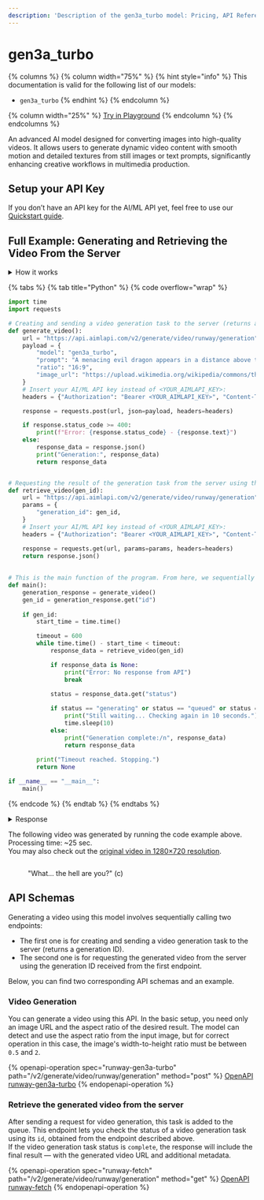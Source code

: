 ```yaml
---
description: 'Description of the gen3a_turbo model: Pricing, API Reference, Examples.'
---
```


# gen3a\_turbo

{% columns %}
{% column width="75%" %}
{% hint style="info" %}
This documentation is valid for the following list of our models:

* `gen3a_turbo`
{% endhint %}
{% endcolumn %}

{% column width="25%" %}
<a href="https://aimlapi.com/app/?model=gen3a_turbo&#x26;mode=video" class="button primary">Try in Playground</a>
{% endcolumn %}
{% endcolumns %}

An advanced AI model designed for converting images into high-quality videos. It allows users to generate dynamic video content with smooth motion and detailed textures from still images or text prompts, significantly enhancing creative workflows in multimedia production.

## Setup your API Key

If you don’t have an API key for the AI/ML API yet, feel free to use our [Quickstart guide](https://docs.aimlapi.com/quickstart/setting-up).

## Full Example: Generating and Retrieving the Video From the Server

<details>

<summary>How it works</summary>

Let’s take a beautiful but somewhat barren mountain landscape:

<figure><img src="https://upload.wikimedia.org/wikipedia/commons/thumb/6/68/Liebener_Spitze_SW.JPG/1280px-Liebener_Spitze_SW.JPG" alt=""><figcaption><p><a href="https://commons.wikimedia.org/wiki/File:Liebener_Spitze_SW.JPG">commons.wikimedia.org</a></p></figcaption></figure>

Then ask Gen4 Turbo to populate it with an epic reptilian creature using the following prompt:

_<mark style="background-color:blue;">"A menacing evil dragon appears in a distance above the tallest mountain, then rushes toward the camera with its jaws open, revealing massive fangs. We see it's coming"</mark>_

We combine both methods above in one program: first it sends a video generation request to the server, then it checks for results every 10 seconds.&#x20;

{% hint style="warning" %}
Don’t forget to replace `<YOUR_AIMLAPI_KEY>` with your actual AI/ML API key from your [API Key management page](https://aimlapi.com/app/keys/) — in **both** places in the code!
{% endhint %}

</details>

{% tabs %}
{% tab title="Python" %}
{% code overflow="wrap" %}
```python
import time
import requests

# Creating and sending a video generation task to the server (returns a generation ID)
def generate_video():
    url = "https://api.aimlapi.com/v2/generate/video/runway/generation"
    payload = {
        "model": "gen3a_turbo",
        "prompt": "A menacing evil dragon appears in a distance above the tallest mountain, then rushes toward the camera with its jaws open, revealing massive fangs. We see it's coming",
        "ratio": "16:9",
        "image_url": "https://upload.wikimedia.org/wikipedia/commons/thumb/6/68/Liebener_Spitze_SW.JPG/1280px-Liebener_Spitze_SW.JPG",
    }
    # Insert your AI/ML API key instead of <YOUR_AIMLAPI_KEY>:
    headers = {"Authorization": "Bearer <YOUR_AIMLAPI_KEY>", "Content-Type": "application/json"}

    response = requests.post(url, json=payload, headers=headers)

    if response.status_code >= 400:
        print(f"Error: {response.status_code} - {response.text}")
    else:
        response_data = response.json()
        print("Generation:", response_data)
        return response_data


# Requesting the result of the generation task from the server using the generation_id:
def retrieve_video(gen_id):
    url = "https://api.aimlapi.com/v2/generate/video/runway/generation"
    params = {
        "generation_id": gen_id,
    }
    # Insert your AI/ML API key instead of <YOUR_AIMLAPI_KEY>:
    headers = {"Authorization": "Bearer <YOUR_AIMLAPI_KEY>", "Content-Type": "application/json"}

    response = requests.get(url, params=params, headers=headers)
    return response.json()
    
    
# This is the main function of the program. From here, we sequentially call the video generation and then repeatedly request the result from the server every 10 seconds:
def main():
    generation_response = generate_video()
    gen_id = generation_response.get("id")
        
    if gen_id:
        start_time = time.time()

        timeout = 600
        while time.time() - start_time < timeout:
            response_data = retrieve_video(gen_id)

            if response_data is None:
                print("Error: No response from API")
                break
        
            status = response_data.get("status")

            if status == "generating" or status == "queued" or status == "waiting":
                print("Still waiting... Checking again in 10 seconds.")
                time.sleep(10)
            else:
                print("Generation complete:/n", response_data)
                return response_data
   
        print("Timeout reached. Stopping.")
        return None    

if __name__ == "__main__":
    main()
```
{% endcode %}
{% endtab %}
{% endtabs %}

<details>

<summary>Response</summary>

{% code overflow="wrap" %}
```json5
Generation: {'id': 'd0cddca1-e382-4625-84c9-0817a6441876', 'status': 'queued'}
Still waiting... Checking again in 10 seconds.
Still waiting... Checking again in 10 seconds.
Still waiting... Checking again in 10 seconds.
Still waiting... Checking again in 10 seconds.
Still waiting... Checking again in 10 seconds.
Still waiting... Checking again in 10 seconds.
Still waiting... Checking again in 10 seconds.
Generation complete:/n {'id': 'd0cddca1-e382-4625-84c9-0817a6441876', 'status': 'completed', 'video': ['https://cdn.aimlapi.com/wolf/704dae4c-2ec9-4390-9625-abb52c359c4f.mp4?_jwt=eyJhbGciOiJIUzI1NiIsInR5cCI6IkpXVCJ9.eyJrZXlIYXNoIjoiYjNjYzExNDU1YTJmODNmZCIsImJ1Y2tldCI6InJ1bndheS10YXNrLWFydGlmYWN0cyIsInN0YWdlIjoicHJvZCIsImV4cCI6MTc0NDU4ODgwMH0.Jzmu6gPsBTTiZecKxSSwi9qk0-KSaHIgQbIOmCKe0Lk']}
```
{% endcode %}

</details>

The following video was generated by running the code example above. Processing time: \~25 sec. \
You may also check out the [original video in 1280×720 resolution](https://drive.google.com/file/d/1vDMftEwlfspfHPbDIpc2FhuirrsyC9B-/view?usp=sharing).

<div align="left"><figure><img src="../../../.gitbook/assets/run3a_turbo_preview.gif" alt=""><figcaption><p>"What... the hell are you?" (c)</p></figcaption></figure></div>

## API Schemas

Generating a video using this model involves sequentially calling two endpoints:&#x20;

* The first one is for creating and sending a video generation task to the server (returns a generation ID).
* The second one is for requesting the generated video from the server using the generation ID received from the first endpoint.&#x20;

Below, you can find two corresponding API schemas and an example.

### Video Generation

You can generate a video using this API. In the basic setup, you need only an image URL and the aspect ratio of the desired result. The model can detect and use the aspect ratio from the input image, but for correct operation in this case, the image's width-to-height ratio must be between `0.5` and `2`.

{% openapi-operation spec="runway-gen3a-turbo" path="/v2/generate/video/runway/generation" method="post" %}
[OpenAPI runway-gen3a-turbo](https://raw.githubusercontent.com/aimlapi/api-docs/refs/heads/main/docs/api-references/video-models/runway/gen3a_turbo.json)
{% endopenapi-operation %}

### Retrieve the generated video from the server

After sending a request for video generation, this task is added to the queue. This endpoint lets you check the status of a video generation task using its `id`, obtained from the endpoint described above.\
If the video generation task status is `complete`, the response will include the final result — with the generated video URL and additional metadata.

{% openapi-operation spec="runway-fetch" path="/v2/generate/video/runway/generation" method="get" %}
[OpenAPI runway-fetch](https://raw.githubusercontent.com/aimlapi/api-docs/refs/heads/main/docs/api-references/video-models/runway/gen4_turbo-pair.json)
{% endopenapi-operation %}
